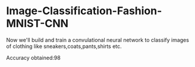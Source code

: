 # Image-Classification-Fashion-MNIST-CNN


Now we'll build and train a convulational neural network to classify images of clothing like sneakers,coats,pants,shirts etc.

Accuracy obtained:98
